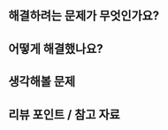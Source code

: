 [comment]: <> "PR 제목은 다음과 같은 형태로 작성하고, 리뷰어에는 팀원 전체를 할당합니다."
[comment]: <> "{Jira-Issue-number} {한 줄 축약 내용 또는 티켓 제목 원형 그대로 이용}"


## 해결하려는 문제가 무엇인가요?
<!--
  ex) 고양이가 야옹 소리를 내도록 수정
-->


## 어떻게 해결했나요?
<!--
  ex) 네 발 짐승 클래스에 `크앙` 함수 추가
-->


## 생각해볼 문제

<!--
  ex) wav 파일을 매번 입력하기 귀찮겠다.
-->


## 리뷰 포인트 / 참고 자료 

<!--
  ex) 코드가 팀 컨벤션에 맞게 작성되었는지 확인 부탁드립니다.
-->

